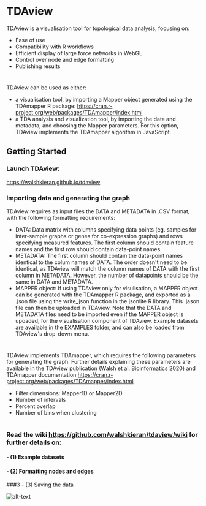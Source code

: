 # TDAview

TDAview is a visualisation tool for topological data analysis, focusing on:
  - Ease of use
  - Compatibility with R workflows
  - Efficient display of large force networks in WebGL
  - Control over node and edge formatting
  - Publishing results
#
TDAview can be used as either:
  - a visualisation tool, by importing a Mapper object generated using the TDAmapper R package: https://cran.r-project.org/web/packages/TDAmapper/index.html
  - a TDA analysis and visualization tool, by importing the data and metadata, and choosing the Mapper parameters. For this option, TDAview implements the TDAmapper algorithm in JavaScript.

## Getting Started
### Launch TDAview:
https://walshkieran.github.io/tdaview

### Importing data and generating the graph

TDAview requires as input files the DATA and METADATA in .CSV format, with the following formatting requirements:
  - DATA: Data matrix with columns specifying data points (eg. samples for inter-sample graphs or genes for co-expression graphs) and rows specifying measured features. The first column should contain feature names and the first row should contain data-point names. 
  - METADATA: The first column should contain the data-point names identical to the colum names of DATA. The order doesn't need to be identical, as TDAview will match the column names of DATA with the first column in METADATA. However, the number of datapoints should be the same in DATA and METADATA. 
  - MAPPER object: If using TDAview only for visulisation, a MAPPER object can be generated with the TDAmapper R package, and exported as a .json file using the write_json function in the jsonlite R library. This .jason file can then be uploaded in TDAview. Note that the DATA and METADATA files need to be imported even if the MAPPER object is upoaded, for the visualisation component of TDAview.
Example datasets are available in the EXAMPLES folder, and can also be loaded from TDAview's drop-down menu.

#
TDAview implements TDAmapper, which requires the following parameters for generating the graph. Further details explaining these parameters are available in the TDAview publication (Walsh et al. Bioinformatics 2020) and TDAmapper documentation:https://cran.r-project.org/web/packages/TDAmapper/index.html
- Filter dimensions: Mapper1D or Mapper2D
- Number of intervals
- Percent overlap
- Number of bins when clustering

#

### Read the wiki https://github.com/walshkieran/tdaview/wiki for further details on:
#### - (1) Example datasets
#### - (2) Formatting nodes and edges 
###3 - (3) Saving the data

![alt-text](https://raw.githubusercontent.com/WalshKieran/tdaview/master/resources/images/example.png "RNA-Seq Differentiation Example")

